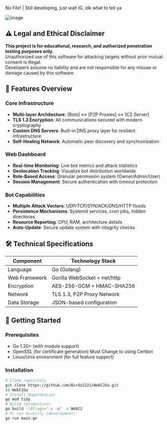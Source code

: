 
No File! | Still developing, just wait IG, idk what to tell ya

![image](https://github.com/user-attachments/assets/ca2355e7-3d10-4e97-9061-880657b931e9)


## ⚠️ Legal and Ethical Disclaimer
**This project is for educational, research, and authorized penetration testing purposes only.**  
Unauthorized use of this software for attacking targets without prior mutual consent is illegal.  
Developers assume no liability and are not responsible for any misuse or damage caused by this software.

## 🌟 Features Overview
### Core Infrastructure
- **Multi-layer Architecture**: [Bots] ↔ [P2P Proxies] ↔ [C2 Server]
- **TLS 1.3 Encryption**: All communications secured with modern cryptography
- **Custom DNS Servers**: Built-in DNS proxy layer for resilient infrastructure
- **Self-Healing Network**: Automatic peer discovery and synchronization

### Web Dashboard
- **Real-time Monitoring**: Live bot metrics and attack statistics
- **Geolocation Tracking**: Visualize bot distribution worldwide
- **Role-Based Access**: Granular permission system (Owner/Admin/User)
- **Session Management**: Secure authentication with timeout protection

### Bot Capabilities
- **Multiple Attack Vectors**: UDP/TCP/SYN/ACK/DNS/HTTP floods
- **Persistence Mechanisms**: Systemd services, cron jobs, hidden directories
- **Resource Reporting**: CPU, RAM, architecture details
- **Auto-Update**: Secure update system with integrity checks

## 🛠️ Technical Specifications
| Component       | Technology Stack                          |
|-----------------|-------------------------------------------|
| Language        | Go (Golang)                               |
| Web Framework   | Gorilla WebSocket + net/http              |
| Encryption      | AES-256-GCM + HMAC-SHA256                 |
| Network         | TLS 1.3, P2P Proxy Network                |
| Data Storage    | JSON-based configuration                  |

## 🚀 Getting Started
### Prerequisites
- Go 1.20+ (with module support)
- OpenSSL (for certificate generation)  Must Change to using Certbot 
- Linux/Unix environment (for full feature support)

### Installation
```bash
# Clone repository
git clone https://github.com/Birdo1221/WebC2Go.git
cd WebC2Go
# Install dependencies
go mod tidy
# Build (production)
go build -ldflags="-s -w" -o WebC2
# Or run directly (development)
go run main.go
